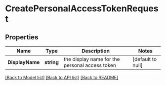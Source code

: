 # CreatePersonalAccessTokenRequest

## Properties
Name | Type | Description | Notes
------------ | ------------- | ------------- | -------------
**DisplayName** | **string** | the display name for the personal access token | [default to null]

[[Back to Model list]](../README.md#documentation-for-models) [[Back to API list]](../README.md#documentation-for-api-endpoints) [[Back to README]](../README.md)

